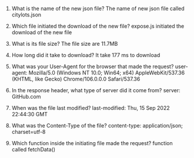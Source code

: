 1. What is the name of the new json file?
   The name of new json file called citylots.json

2. Which file initiated the download of the new file?
   expose.js initiated the download of the new file

3. What is its file size?
   The file size are 11.7MB

4. How long did it take to download?
   It take 177 ms to download

5. What was your User-Agent for the browser that made the request?
   user-agent: Mozilla/5.0 (Windows NT 10.0; Win64; x64) AppleWebKit/537.36 (KHTML, like Gecko) Chrome/106.0.0.0 Safari/537.36

6. In the response header, what type of server did it come from?
   server: GitHub.com

7. When was the file last modified?
   last-modified: Thu, 15 Sep 2022 22:44:30 GMT

8. What was the Content-Type of the file?
   content-type: application/json; charset=utf-8

9.  Which function inside the initiating file made the request?
    function called fetchData()
    